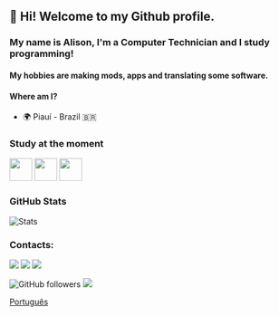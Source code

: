 ## 👋 Hi! Welcome to my Github profile.
### My name is Alison, I'm a Computer Technician and I study programming!
#### My hobbies are making mods, apps and translating some software.

#### Where am I?
   - 🌍 Piauí - Brazil :brazil:

### Study at the moment

<img src="https://cdn.jsdelivr.net/gh/devicons/devicon/icons/java/java-original.svg" width="40" height="40"/> <img src="https://cdn.jsdelivr.net/gh/devicons/devicon/icons/python/python-original.svg" width="40" height="40"/> <img src="https://cdn.jsdelivr.net/gh/devicons/devicon/icons/c/c-original.svg" width="40" height="40"/>

### GitHub Stats
![Stats](https://github-readme-stats.vercel.app/api?username=alimsoftware&show_icons=true&icon_color=D32F2F&theme=dark&title_color=blueviolet)

<!--#### Languages
![Languages](https://github-readme-stats.vercel.app/api/top-langs/?username=alimsoftware&title_color=f44336&theme=dark&langs_count=3&hide=javascript,html,roff,assembly,objective-c,xsslt)-->

### Contacts:
<div>
<a href="https://www.youtube.com/channel/UCUG2MmNAzWvbMW1pYi-d2Iw" target="_blank"><img src="https://img.shields.io/badge/YouTube-FF0000?style=for-the-badge&logo=youtube&logoColor=white" target="_blank"></a>
<a href="https://instagram.com/_4l150n" target="_blank"><img src="https://img.shields.io/badge/-Instagram-%23E4405F?style=for-the-badge&logo=instagram&logoColor=white" target="_blank"></a>
<a href = "mailto:contato@alisoftdevelopment"><img src="https://img.shields.io/badge/Gmail-D14836?style=for-the-badge&logo=gmail&logoColor=white" target="_blank"></a>

</div>

![GitHub followers](https://img.shields.io/github/followers/alimsoftware?style=social)
![](https://komarev.com/ghpvc/?username=alimsoftware&color=2196f3)

[Português](https://github.com/alimsoftware/alimsoftware/blob/master/README.md)
